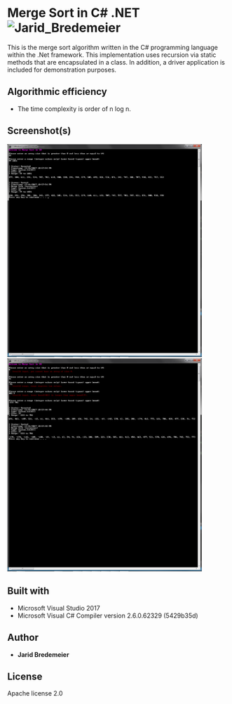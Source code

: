 # Merge Sort in C# .NET ![Jarid_Bredemeier](https://img.shields.io/badge/build-passing-green.svg?style=flat-plastic)
This is the merge sort algorithm written in the C# programming language within the .Net framework. This implementation uses recursion via static methods that are encapsulated in a class. In addition, a driver application is included for demonstration purposes.

## Algorithmic efficiency
* The time complexity is order of n log n.

## Screenshot(s)
<img src="screenshots/example_01.jpg" width="444px"><img src="screenshots/example_02.jpg" width="444px">

## Built with
* Microsoft Visual Studio 2017
* Microsoft Visual C# Compiler version 2.6.0.62329 (5429b35d)

## Author
* **Jarid Bredemeier**

## License
Apache license 2.0